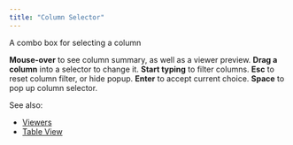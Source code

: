 ```yaml
---
title: "Column Selector"
---
```


A combo box for selecting a column

**Mouse-over** to see column summary, as well as a viewer preview.
**Drag a column** into a selector to change it.
**Start typing** to filter columns.
**Esc** to reset column filter, or hide popup.
**Enter** to accept current choice.
**Space** to pop up column selector.

See also:

* [Viewers](../viewers/viewers.md)
* [Table View](../../datagrok/navigation/table-view.md)

